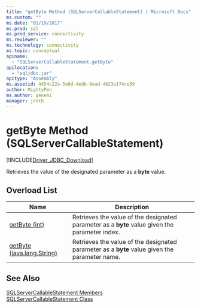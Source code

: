 ```yaml
---
title: "getByte Method (SQLServerCallableStatement) | Microsoft Docs"
ms.custom: ""
ms.date: "01/19/2017"
ms.prod: sql
ms.prod_service: connectivity
ms.reviewer: ""
ms.technology: connectivity
ms.topic: conceptual
apiname: 
  - "SQLServerCallableStatement.getByte"
apilocation: 
  - "sqljdbc.jar"
apitype: "Assembly"
ms.assetid: 4454c22a-5e6d-4edb-9ead-d623a174ce59
author: MightyPen
ms.author: genemi
manager: jroth
---
```

# getByte Method (SQLServerCallableStatement)
[!INCLUDE[Driver_JDBC_Download](../../../includes/driver_jdbc_download.md)]

  Retrieves the value of the designated parameter as a **byte** value.  
  
## Overload List  
  
|Name|Description|  
|----------|-----------------|  
|[getByte (int)](../../../connect/jdbc/reference/getbyte-method-int.md)|Retrieves the value of the designated parameter as a **byte** value given the parameter index.|  
|[getByte (java.lang.String)](../../../connect/jdbc/reference/getbyte-method-java-lang-string.md)|Retrieves the value of the designated parameter as a **byte** value given the parameter name.|  
  
## See Also  
 [SQLServerCallableStatement Members](../../../connect/jdbc/reference/sqlservercallablestatement-members.md)   
 [SQLServerCallableStatement Class](../../../connect/jdbc/reference/sqlservercallablestatement-class.md)  
  
  
